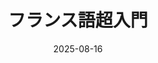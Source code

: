 ---
title: "フランス語超入門" 
date: 2025-08-16 
excerpt: "第8講　あいさつ"
image: '~/assets/images/monkey.png'
tags:
- フランス語
- 超入門
---